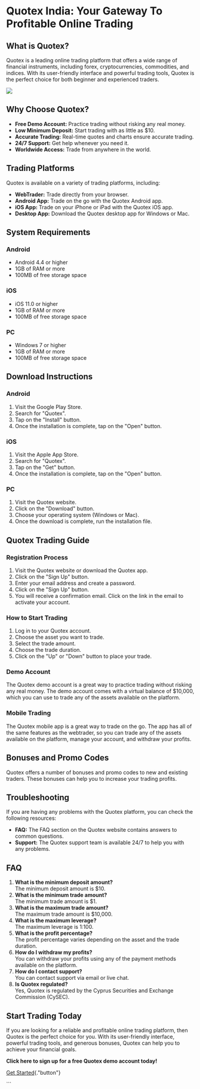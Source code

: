 # Quotex India: Your Gateway To Profitable Online Trading

## What is Quotex?

Quotex is a leading online trading platform that offers a wide range of
financial instruments, including forex, cryptocurrencies, commodities,
and indices. With its user-friendly interface and powerful trading
tools, Quotex is the perfect choice for both beginner and experienced
traders.

[![](https://static.quotex.io/files/4_en/300_250.jpg)](https://traff.sbs/brokerqxlid)

## Why Choose Quotex?

-   **Free Demo Account:** Practice trading without risking any real
    money.
-   **Low Minimum Deposit:** Start trading with as little as \$10.
-   **Accurate Trading:** Real-time quotes and charts ensure accurate
    trading.
-   **24/7 Support:** Get help whenever you need it.
-   **Worldwide Access:** Trade from anywhere in the world.

## Trading Platforms

Quotex is available on a variety of trading platforms, including:

-   **WebTrader:** Trade directly from your browser.
-   **Android App:** Trade on the go with the Quotex Android app.
-   **iOS App:** Trade on your iPhone or iPad with the Quotex iOS app.
-   **Desktop App:** Download the Quotex desktop app for Windows or Mac.

## System Requirements

### Android

-   Android 4.4 or higher
-   1GB of RAM or more
-   100MB of free storage space

### iOS

-   iOS 11.0 or higher
-   1GB of RAM or more
-   100MB of free storage space

### PC

-   Windows 7 or higher
-   1GB of RAM or more
-   100MB of free storage space

## Download Instructions

### Android

1.  Visit the Google Play Store.
2.  Search for "Quotex".
3.  Tap on the "Install" button.
4.  Once the installation is complete, tap on the "Open" button.

### iOS

1.  Visit the Apple App Store.
2.  Search for "Quotex".
3.  Tap on the "Get" button.
4.  Once the installation is complete, tap on the "Open" button.

### PC

1.  Visit the Quotex website.
2.  Click on the "Download" button.
3.  Choose your operating system (Windows or Mac).
4.  Once the download is complete, run the installation file.

## Quotex Trading Guide

### Registration Process

1.  Visit the Quotex website or download the Quotex app.
2.  Click on the "Sign Up" button.
3.  Enter your email address and create a password.
4.  Click on the "Sign Up" button.
5.  You will receive a confirmation email. Click on the link in the
    email to activate your account.

### How to Start Trading

1.  Log in to your Quotex account.
2.  Choose the asset you want to trade.
3.  Select the trade amount.
4.  Choose the trade duration.
5.  Click on the "Up" or "Down" button to place your trade.

### Demo Account

The Quotex demo account is a great way to practice trading without
risking any real money. The demo account comes with a virtual balance of
\$10,000, which you can use to trade any of the assets available on the
platform.

### Mobile Trading

The Quotex mobile app is a great way to trade on the go. The app has all
of the same features as the webtrader, so you can trade any of the
assets available on the platform, manage your account, and withdraw your
profits.

## Bonuses and Promo Codes

Quotex offers a number of bonuses and promo codes to new and existing
traders. These bonuses can help you to increase your trading profits.

## Troubleshooting

If you are having any problems with the Quotex platform, you can check
the following resources:

-   **FAQ:** The FAQ section on the Quotex website contains answers to
    common questions.
-   **Support:** The Quotex support team is available 24/7 to help you
    with any problems.

## FAQ

1.  **What is the minimum deposit amount?**\
    The minimum deposit amount is \$10.
2.  **What is the minimum trade amount?**\
    The minimum trade amount is \$1.
3.  **What is the maximum trade amount?**\
    The maximum trade amount is \$10,000.
4.  **What is the maximum leverage?**\
    The maximum leverage is 1:100.
5.  **What is the profit percentage?**\
    The profit percentage varies depending on the asset and the trade
    duration.
6.  **How do I withdraw my profits?**\
    You can withdraw your profits using any of the payment methods
    available on the platform.
7.  **How do I contact support?**\
    You can contact support via email or live chat.
8.  **Is Quotex regulated?**\
    Yes, Quotex is regulated by the Cyprus Securities and Exchange
    Commission (CySEC).

## Start Trading Today

If you are looking for a reliable and profitable online trading
platform, then Quotex is the perfect choice for you. With its
user-friendly interface, powerful trading tools, and generous bonuses,
Quotex can help you to achieve your financial goals.

**Click here to sign up for a free Quotex demo account today!**

[Get Started](\%22https://traff.sbs/brokerqxlid\%22){."button"}

\`\`\`

